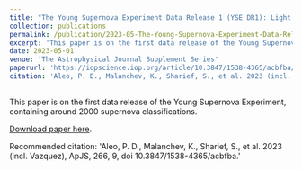 ```yaml
---
title: "The Young Supernova Experiment Data Release 1 (YSE DR1): Light Curves and Photometric Classification of 1975 Supernovae"
collection: publications
permalink: /publication/2023-05-The-Young-Supernova-Experiment-Data-Release-1-Light-Curves-and-Photometric-Classification-of1975-Supernovae
excerpt: 'This paper is on the first data release of the Young Supernova Experiment, containing around 2000 supernova classifications'
date: 2023-05-01
venue: 'The Astrophysical Journal Supplement Series'
paperurl: 'https://iopscience.iop.org/article/10.3847/1538-4365/acbfba/pdf'
citation: 'Aleo, P. D., Malanchev, K., Sharief, S., et al. 2023 (incl. Vazquez), ApJS, 266, 9, doi 10.3847/1538-4365/acbfba.'
---
```

This paper is on the first data release of the Young Supernova Experiment, containing around 2000 supernova classifications. 

[Download paper here](https://iopscience.iop.org/article/10.3847/1538-4365/acbfba/pdf).

Recommended citation: 'Aleo, P. D., Malanchev, K., Sharief, S., et al. 2023 (incl. Vazquez), ApJS, 266, 9, doi 10.3847/1538-4365/acbfba.'

